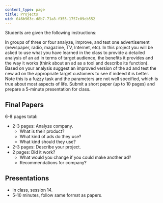 ```yaml
---
content_type: page
title: Projects
uid: 046b963c-d8b7-71a8-f355-1757c09cb552
---
```


Students are given the following instructions:

In groups of three or four analyze, improve, and test one advertisement (newspaper, radio, magazine, TV, Internet, etc). In this project you will be asked to use what you have learned in the class to provide a detailed analysis of an ad in terms of target audience, the benefits it provides and the way it works (think about an ad as a tool and describe its function). Based on your analysis suggest an improved version of the ad and test the new ad on the appropriate target customers to see if indeed it is better. Note this is a fuzzy task and the parameters are not well specified, which is true about most aspects of life. Submit a short paper (up to 10 pages) and prepare a 5-minute presentation for class.

Final Papers
------------

6-8 pages total:

*   2-3 pages: Analyze company.
    *   What is their product?
    *   What kind of ads do they use?
    *   What kind should they use?
*   2-3 pages: Describe your project.
*   2 pages: Did it work?
    *   What would you change if you could make another ad?
    *   Recommendations for company?

Presentations
-------------

*   In class, session 14.
*   5-10 minutes, follow same format as papers.